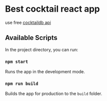 # Best cocktail react app
use free [cocktaildb api](https://www.thecocktaildb.com/)

## Available Scripts

In the project directory, you can run:

### `npm start`

Runs the app in the development mode.

### `npm run build`

Builds the app for production to the `build` folder.